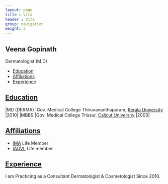 ```yaml
---
layout: page
title : Vita
header : Vita
group: navigation
weight: 3
---
```


## Veena Gopinath

Dermatologist (M.D)

* [Education](#education)
* [Affiliations](#affiliations)
* [Experience](#experience)

## [Education]()

|MD (DERMA) |Gov. Medical College Thiruvananthapuram, [Kerala University](http://www.keralauniversity.ac.in/) |2010|
|MBBS       |Gov. Medical College Trissur, [Calicut University](http://www.universityofcalicut.info/) |2003|


## [Affiliations]()

* [IMA](http://www.ima-india.org/) Life Member
* [IADVL](http://iadvl.org/) Life member

## [Experience]()

I am Practicing as a Consultant Dermatologist & Cosmetologist Since 2010.

